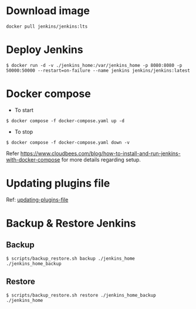 # Download image
```shell
docker pull jenkins/jenkins:lts
```

# Deploy Jenkins
```shell
$ docker run -d -v ./jenkins_home:/var/jenkins_home -p 8080:8080 -p 50000:50000 --restart=on-failure --name jenkins jenkins/jenkins:latest
```

# Docker compose
- To start
```shell
$ docker compose -f docker-compose.yaml up -d
```
- To stop
```shell
$ docker compose -f docker-compose.yaml down -v
```
Refer https://www.cloudbees.com/blog/how-to-install-and-run-jenkins-with-docker-compose for more details regarding setup.

# Updating plugins file
Ref: [updating-plugins-file](https://github.com/jenkinsci/docker/blob/master/README.md#updating-plugins-file)

# Backup & Restore Jenkins
## Backup
```shell
$ scripts/backup_restore.sh backup ./jenkins_home ./jenkins_home_backup
```

## Restore
```shell
$ scripts/backup_restore.sh restore ./jenkins_home_backup ./jenkins_home
```
